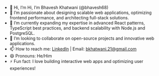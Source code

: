 - 👋 Hi, I’m Hi, I’m Bhavesh Khatwani (@bhavesh68)  
- 👀 I’m passionate about designing scalable web applications, optimizing frontend performance, and architecting full-stack solutions.  
- 🌱 I’m currently expanding my expertise in advanced React patterns, TypeScript best practices, and backend scalability with Node.js and PostgreSQL.  
- 💞️ I’m looking to collaborate on open-source projects and innovative web applications.  
- 📫 How to reach me: [LinkedIn](https://www.linkedin.com/in/bhavesh68/) | Email: bkhatwani.21@gmail.com  
- 😄 Pronouns: He/Him  
- ⚡ Fun fact: I love building interactive web apps and optimizing user experiences!  

<!---
bhavesh68/bhavesh68 is a ✨ special ✨ repository because its `README.md` (this file) appears on your GitHub profile.
You can click the Preview link to take a look at your changes.
--->
